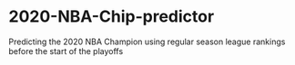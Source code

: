 # 2020-NBA-Chip-predictor
Predicting the 2020 NBA Champion using regular season league rankings before the start of the playoffs
